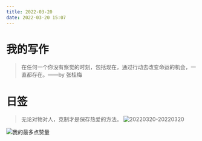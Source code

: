 ```yaml
---
title: 2022-03-20
date: 2022-03-20 15:07
---
```


# 我的写作

> 在任何一个你没有察觉的时刻，包括现在，通过行动去改变命运的机会，一直都存在。——by 张桂梅
                                                                                                                                                                                                                                                                                                                                                                                                                                                                                                                                                                                                                                                                                                                                                                                                                                                                                                                                                                                                                                                                                                                                                                                                                                                                                                                                                                                                                                                                                                                                                                                                                                            
# 日签
> 无论对物对人，克制才是保存热爱的方法。
![20220320-20220320](http://images.iotop.work/uPic/20220320-20220320.jpg)

![我的最多点赞量](http://images.iotop.work/uPic/20220320-dianzai.jpg)